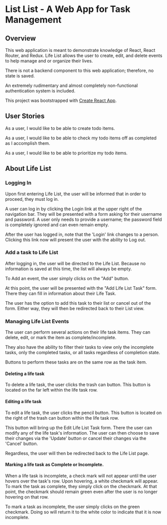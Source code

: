# List List - A Web App for Task Management
## Overview
This web application is meant to demonstrate knowledge of React, React
Router, and Redux.  Life List allows the user to create, edit, and delete 
events to help manage and or organize their lives.  

There is not a backend component to this web application; therefore, no state is saved.  

An extremely rudimentary and almost completely non-functional authentication 
system is included.  

This project was bootstrapped with [Create React App](https://github.com/facebook/create-react-app).


## User Stories
As a user, I would like to be able to create todo items.

As a user, I would like to be able to check my todo items off as completed as I accomplish them.

As a user, I would like to be able to prioritize my todo items.  


## About Life List

### Logging In
Upon first entering Life List, the user will be informed that in order to proceed, they must log in.  

A user can log in by clicking the Login link at the upper right of the navigation bar.  They will be presented with a form asking for their username and password.  A user only needs to provide a username; the password field is completely ignored and can even remain empty.  

After the user has logged in, note that the 'Login' link changes to a person.  Clicking this link now will present the user with the ability to Log out.  


### Add a task to Life List
After logging in, the user will be directed to the Life List.  Because no
information is saved at this time, the list will always be empty.  

To Add an event, the user simply clicks on the "Add" button.  

At this point, the user will be presented with the "Add Life List Task" form.  There they can fill in information about their Life Task.  

The user has the option to add this task to their list or cancel out of the form.  Either way, they will then be redirected back to their List view.  


### Managing Life List Events
The user can perform several actions on their life task items.  They can delete, edit, or mark the item as complete/incomplete.

They also have the ability to filter their tasks to view only the incomplete tasks, only the completed tasks, or all tasks regardless of completion state.    

Buttons to perform these tasks are on the same row as the task item.  

#### Deleting a life task
To delete a life task, the user clicks the trash can button.  This button is located on the far left within the life task row.  

#### Editing a life task
To edit a life task, the user clicks the pencil button.  This button is located on the right of the trash can button within the life task row.  

This button will bring up the Edit Life List Task form.  There the user can 
modify any of the life task's information.  The user can then choose to save their changes via the 'Update' button or cancel their changes via the 'Cancel' button.

Regardless, the user will then be redirected back to the Life List page.  

#### Marking a life task as Complete or Incomplete.  
When a life task is incomplete, a check mark will not appear until the user
hovers over the task's row.  Upon hovering, a white checkmark will appear.  
To mark the task as complete, they simply click on the checkmark.  At that point, the checkmark should remain green even after the user is no longer hovering on that row.  

To mark a task as incomplete, the user simply clicks on the green checkmark.  Doing so will return it to the white color to indicate that it is
now incomplete.  

